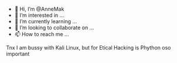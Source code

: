 - 👋 Hi, I’m @AnneMak
- 👀 I’m interested in ...
- 🌱 I’m currently learning ...
- 💞️ I’m looking to collaborate on ...
- 📫 How to reach me ...

<!---
AnneMak/AnneMak is a ✨ special ✨ repository because its `README.md` (this file) appears on your GitHub profile.
You can click the Preview link to take a look at your changes.
--->
Tnx I am bussy with Kali Linux, but for Etical Hacking is Phython oso important
